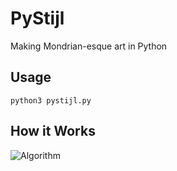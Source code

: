 # PyStijl
Making Mondrian-esque art in Python

## Usage
`python3 pystijl.py`

## How it Works
![Algorithm](https://i.imgur.com/9oJXAtg.png)
